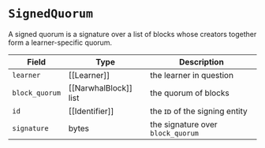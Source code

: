# `SignedQuorum`


A signed quorum is a signature over a list of blocks whose creators together form a learner-specific quorum.

| Field          | Type                  | Description                       |
|----------------|-----------------------|-----------------------------------|
| `learner`      | [[Learner]]           | the learner in question           |
| `block_quorum` | [[NarwhalBlock]] list | the quorum of blocks              |
| `id`           | [[Identifier]]        | the ɪᴅ of the signing entity      |
| `signature`    | bytes                 | the signature over `block_quorum` |
